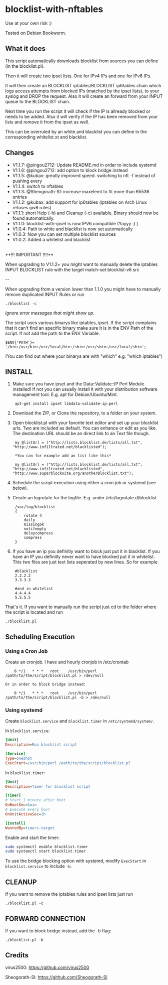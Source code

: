 blocklist-with-nftables
====================
Use at your own risk :)

Tested on Debian Bookworm.

## What it does ##
This script automatically downloads blocklist from sources you can define (in the blocklist.pl).

Then it will create two ipset lists. One for IPv4 IPs and one for IPv6 IPs.

It will then create an BLOCKLIST iptables/BLOCKLIST ip6tables chain which logs access attempts from blocked IPs (matched by the ipset lists), to your syslog and DROP the request. Also it will create an forward from your INPUT queue to the BLOCKLIST chain.

Next time you run the script it will check if the IP is allready blocked or needs to be added. Also it will verify if the IP has been removed from your lists and remove it from the ipset as well. 

This can be overruled by an white and blacklist you can define in the corresponding whitelist.xt and blacklist.

Changes
--------
- V1.1.7: @pingou2712: Update README.md in order to include systemd
- V1.1.6: @pingou2712: add option to block bridge instead
- V1.1.5: @kubax: greatly improved speed. switching to nft -f instead of pushing every
- V1.1.4: switch to nftables
- V1.1.3: @Sheogorath-SI: increase maxelemt to fit more than 65536 entries
- V1.1.2: @kubax: add support for ip6tables (iptables on Arch Linux refuses ipv6 rules)
- V1.1.1: short Help (-h) and Cleanup (-c) available. Binary should now be found automatically.
- V1.1.0: blocklist-with-ipset is now IPV6 compatible (Yayyy :) )
- V1.0.4: Path to white and blacklist is now set automatically
- V1.0.3: Now you can set multiple blocklist sources
- V1.0.2: Added a whitelist and blacklist

<br>
**!!! IMPORTANT !!!!**

When upgrading to V1.1.2+ you might want to manually delete the iptables INPUT BLOCKLIST rule with the target match-set blocklist-v6 src

--

When upgrading from a version lower than 1.1.0 you might have to manually remove duplicated INPUT Rules or run

	./blocklist -c

*Ignore error messages that might show up.*

The script uses various binarys like iptables, ipset. If the script complains that it can't find an specific binary make sure it is in the ENV Path of the script. If not add the path to the ENV Variable.

	$ENV{'PATH'}= '/bin:/usr/bin:/usr/local/bin:/sbin:/usr/sbin:/usr/local/sbin';

(You can find out where your binarys are with "which" e.g. "which iptables")

## INSTALL ##

1. Make sure you have ipset and the Data::Validate::IP Perl Module installed! If not you can usually install it with your distribution software management tool. E.g. apt for Debian/Ubuntu/Mint.

		apt-get install ipset libdata-validate-ip-perl

2. Download the ZIP, or Clone the repository, to a folder on your system.

3. Open blocklist.pl with your favorite text editor and set up your blocklist urls. Two are included as default. You can enhance or edit as you like. The destination URL should be an direct link to an Text file though.

        my @listUrl = ("http://lists.blocklist.de/lists/all.txt", "http://www.infiltrated.net/blacklisted");

        *You can for example add an list like this*

        my @listUrl = ("http://lists.blocklist.de/lists/all.txt", "http://www.infiltrated.net/blacklisted", "http://www.superblocksite.org/anotherBlocklist.txt");

4. Schedule the script execution using either a cron job or systemd (see below).

5. Create an logrotate for the logfile. E.g. under /etc/logrotate.d/blocklist

		/var/log/blocklist
		{
			rotate 4
        	daily
			missingok
			notifempty
			delaycompress
			compress
		}

6. If you have an ip you definitly want to block just put it in blacklist. If you have an IP you definitly never want to have blocked put it in whitelist. This two files are just text lists seperated by new lines. So for example

		#blacklist
		2.2.2.2
		3.3.3.3

		#and in whitelist
		4.4.4.4
	 	5.5.5.5

That's it. If you want to manually run the script just cd to the folder where the script is located and run 

	./blocklist.pl

## Scheduling Execution
### Using a Cron Job
Create an cronjob. I have and hourly cronjob in /etc/crontab

        0 */1   * * *   root    /usr/bin/perl /path/to/the/script/blocklist.pl > /dev/null

	Or in order to block bridge instead:

        0 */1   * * *   root    /usr/bin/perl /path/to/the/script/blocklist.pl -b > /dev/null

### Using systemd
Create `blocklist.service` and `blocklist.timer` in `/etc/systemd/system/`.

In `blocklist.service`:

```ini
[Unit]
Description=Run blocklist script

[Service]
Type=oneshot
ExecStart=/usr/bin/perl /path/to/the/script/blocklist.pl
```

In `blocklist.timer`:

```ini
[Unit]
Description=Timer for blocklist script

[Timer]
# Start 1 minute after boot
OnBootSec=1min
# Execute every hour
OnUnitActiveSec=1h

[Install]
WantedBy=timers.target
```

Enable and start the timer:

```bash
sudo systemctl enable blocklist.timer
sudo systemctl start blocklist.timer
```

To use the bridge blocking option with systemd, modify `ExecStart` in `blocklist.service` to include `-b`.

## CLEANUP ##
If you want to remove the iptables rules and ipset lists just run


	./blocklist.pl -c

## FORWARD CONNECTION ##
If you want to block bridge instead, add the -b flag:

	./blocklist.pl -b

## Credits ##

virus2500: https://github.com/virus2500

Sheogorath-SI: https://github.com/Sheogorath-SI
